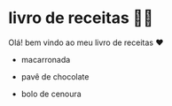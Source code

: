 # livro de receitas :man_cook:



Olá! bem vindo ao meu livro de receitas :heart:

- macarronada

- pavê de chocolate

- bolo de cenoura
